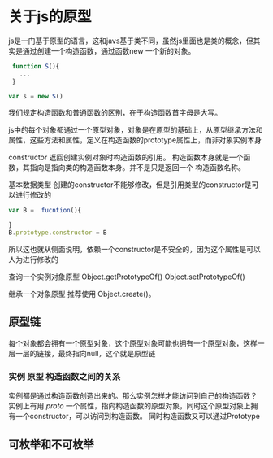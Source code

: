 # 关于js的原型

js是一门基于原型的语言，这和javs基于类不同，虽然js里面也是类的概念，但其实是通过创建一个构造函数，通过函数new 一个新的对象。

```js
 function S(){
   ...
 }

var s = new S()

```

我们规定构造函数和普通函数的区别，在于构造函数首字母是大写。

js中的每个对象都通过一个原型对象，对象是在原型的基础上，从原型继承方法和属性，这些方法和属性，定义在构造函数的prototype属性上，而非对象实例本身

constructor 返回创建实例对象时构造函数的引用。 构造函数本身就是一个函数，其指向是指向类的构造函数本身。并不是只是返回一个 构造函数名称。

基本数据类型 创建的constructor不能够修改，但是引用类型的constructor是可以进行修改的

```js
var B =  fucntion(){

}
B.prototype.constructor = B
```

所以这也就从侧面说明，依赖一个constructor是不安全的，因为这个属性是可以人为进行修改的


查询一个实例对象原型
Object.getPrototypeOf()
Object.setPrototypeOf()

继承一个对象原型  推荐使用 Object.create()。

## 原型链

每个对象都会拥有一个原型对象，这个原型对象可能也拥有一个原型对象，这样一层一层的链接，最终指向null，这个就是原型链

### 实例 原型  构造函数之间的关系

实例都是通过构造函数创造出来的。那么实例怎样才能访问到自己的构造函数？ 
实例上有用 _proto_ 一个属性，指向构造函数的原型对象，同时这个原型对象上拥有一个constructor，可以访问到构造函数。 同时构造函数又可以通过Prototype


## 可枚举和不可枚举